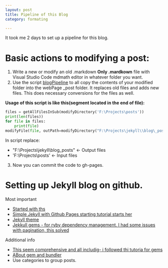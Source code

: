 ```yaml
---
layout: post
title: Pipeline of this Blog
category: formating

---
```



It took me 2 days to set up a pipeline for this blog. 

# Basic actions to modifying a post:

1. Write a new or modify an old .markdown **Only .mardkown** file with Visual Studio Code mdmath editor in whatever folder you want.
2. Use the script [blogPipeline](https://github.com/AndresNamm/Management-Scripts/blob/master/blogPipeline.py) to all copy the contents of your modified folder into the webPage _post folder. It replaces old files and adds new files. This does necessary conversions for the files as well.   

**Usage of this script is like this(segment located in the end of file):**
~~~Python
files = getAllFilesInSub(modifyDirectory('F:\Projects\posts'))
print(len(files))
for file in files:
    print(file)
modifyFile(file, outPath=modifyDirectory("F:\Projects\jekyll\\blog\_posts"))
~~~ 
In script replace:
+ "F:\Projects\jekyll\\blog\_posts" <- Output files
+ 'F:\Projects\posts' <- Input files


3. Now you can commit the code to gh-pages.

# Setting up Jekyll blog on github. 

Most important

+ [Started with ths](https://scotch.io/tutorials/getting-started-with-jekyll-plus-a-free-bootstrap-3-starter-theme)  
+ [Simple Jekyll with Github Pages starting tutorial starts her ](https://www.youtube.com/watch?v=oiNVQ9Zjy4o&t=10s)
+ [Jekyll theme](https://www.youtube.com/watch?v=bty7LHm14CA&t=521s)  
+ [Jekkull gems - for ryby dependency management. I had some issues with pagination, this solved](https://learn.cloudcannon.com/jekyll/gemfiles-and-the-bundler/#introduction)  

Additional info 

+ [This seem comprehensive and all includig- i followed thi tutoria for gems](https://help.github.com/articles/setting-up-your-github-pages-site-locally-with-jekyll/)  
+ [ABout gem and bundler](https://jekyllrb.com/docs/quickstart/)  
+ Use categories to group posts. 



